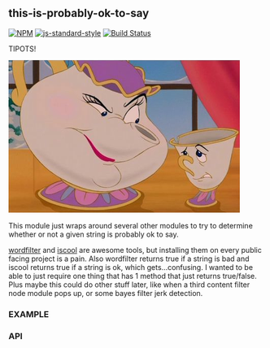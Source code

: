 this-is-probably-ok-to-say
----------------


[![NPM](https://nodei.co/npm/this-is-probably-ok-to-say.png)](https://nodei.co/npm/this-is-probably-ok-to-say/)
[![js-standard-style](https://img.shields.io/badge/code%20style-standard-brightgreen.svg?style=flat)](https://github.com/feross/standard)
[![Build Status](https://secure.travis-ci.org/YR_TRAVIS_USER_NAME/this-is-probably-ok-to-say.png)](http://travis-ci.org/YR_TRAVIS_USER_NAME/this-is-probably-ok-to-say)


TIPOTS!

![a stern reproachful glare](stern_glare.png)

This module just wraps around several other modules to try to determine whether or not a given string is probably ok to say. 

[wordfilter](https://www.npmjs.com/package/wordfilter) and [iscool](https://www.npmjs.com/package/iscool) are awesome tools, but installing them on every public facing project is a pain. Also wordfilter returns true if a string is bad and iscool returns true if a string is ok, which gets...confusing. I wanted to be able to just require one thing that has 1 method that just returns true/false. Plus maybe this could do other stuff later, like when a third content filter node module pops up, or some bayes filter jerk detection.

### EXAMPLE

### API
